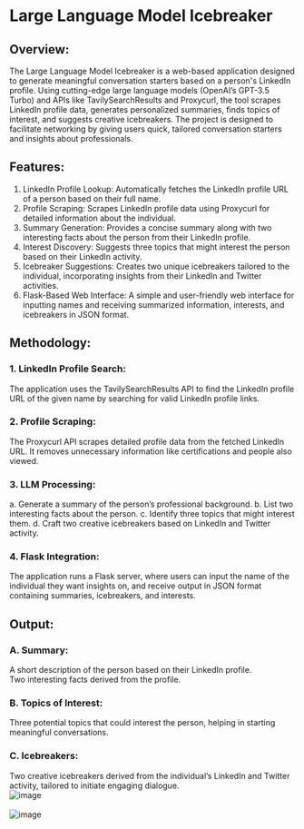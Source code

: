 # Large Language Model Icebreaker

## Overview:
The Large Language Model Icebreaker is a web-based application designed to generate meaningful conversation starters based on a person's LinkedIn profile. Using cutting-edge large language models (OpenAI’s GPT-3.5 Turbo) and APIs like TavilySearchResults and Proxycurl, the tool scrapes LinkedIn profile data, generates personalized summaries, finds topics of interest, and suggests creative icebreakers. The project is designed to facilitate networking by giving users quick, tailored conversation starters and insights about professionals.

## Features:
1. LinkedIn Profile Lookup: Automatically fetches the LinkedIn profile URL of a person based on their full name.<br>
2. Profile Scraping: Scrapes LinkedIn profile data using Proxycurl for detailed information about the individual.<br>
3. Summary Generation: Provides a concise summary along with two interesting facts about the person from their LinkedIn profile.<br>
4. Interest Discovery: Suggests three topics that might interest the person based on their LinkedIn activity.<br>
5. Icebreaker Suggestions: Creates two unique icebreakers tailored to the individual, incorporating insights from their LinkedIn and Twitter activities.<br>
6. Flask-Based Web Interface: A simple and user-friendly web interface for inputting names and receiving summarized information, interests, and icebreakers in JSON format.<br>

## Methodology:
### 1. LinkedIn Profile Search:
The application uses the TavilySearchResults API to find the LinkedIn profile URL of the given name by searching for valid LinkedIn profile links.<br>

### 2. Profile Scraping:
The Proxycurl API scrapes detailed profile data from the fetched LinkedIn URL. It removes unnecessary information like certifications and people also viewed.<br>

### 3. LLM Processing:

a. Generate a summary of the person’s professional background.
b. List two interesting facts about the person.
c. Identify three topics that might interest them.
d. Craft two creative icebreakers based on LinkedIn and Twitter activity.

### 4. Flask Integration:
The application runs a Flask server, where users can input the name of the individual they want insights on, and receive output in JSON format containing summaries, icebreakers, and interests.

## Output:
### A. Summary: <br>
A short description of the person based on their LinkedIn profile.<br>
Two interesting facts derived from the profile.<br>

### B. Topics of Interest:<br>
Three potential topics that could interest the person, helping in starting meaningful conversations.

### C. Icebreakers:<br>
Two creative icebreakers derived from the individual’s LinkedIn and Twitter activity, tailored to initiate engaging dialogue.
<br>
![image](https://github.com/user-attachments/assets/399a7eaa-3e0d-45fa-afed-deb12c5709fa)<br><br>
![image](https://github.com/user-attachments/assets/7911e850-6a1a-4e82-b584-97a29e221162)

